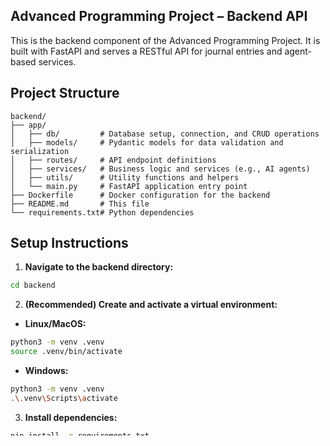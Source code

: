 ## Advanced Programming Project – Backend API

This is the backend component of the Advanced Programming Project. It is built with FastAPI and serves a RESTful API for journal entries and agent-based services.

## Project Structure

```
backend/
├── app/
│   ├── db/         # Database setup, connection, and CRUD operations
│   ├── models/     # Pydantic models for data validation and serialization
│   ├── routes/     # API endpoint definitions
│   ├── services/   # Business logic and services (e.g., AI agents)
│   ├── utils/      # Utility functions and helpers
│   └── main.py     # FastAPI application entry point
├── Dockerfile      # Docker configuration for the backend
├── README.md       # This file
└── requirements.txt# Python dependencies
```

## Setup Instructions

1. **Navigate to the backend directory:**

```bash
cd backend
```

2. **(Recommended) Create and activate a virtual environment:**

- **Linux/MacOS:**
```bash
python3 -m venv .venv
source .venv/bin/activate
```
- **Windows:**
```bash
python3 -m venv .venv
.\.venv\Scripts\activate
```

3. **Install dependencies:**

```bash
pip install -r requirements.txt
```

4. **Create a `.env` file:**
Create a `.env` file in the `backend` directory with the following content:
```
GEMINI_API_KEY=your_api_key
```
Replace your_api_key with your actual Gemini API key. Get your API key here:
[Gemini API Key](https://ai.google.dev/gemini-api/docs/api-key).

## Run the API locally

Use the following command to start the FastAPI server with live reload (for development purposes):
```bash
uvicorn app.main:app --reload
```

- The API will be available at: [http://127.0.0.1:8000](http://127.0.0.1:8000)
- Swagger UI (API docs): [http://127.0.0.1:8000/docs](http://127.0.0.1:8000/docs)

## License

This project is for educational purposes.
